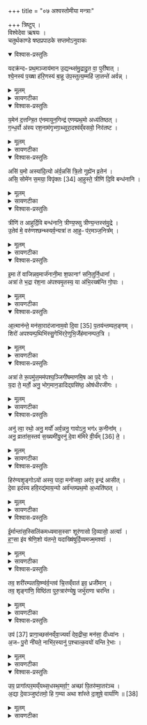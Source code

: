 +++
title = "०७ अश्वस्तोमीया मन्त्राः"

+++
त्रिष्टुप् ।   
विश्वेदेवा ऋषयः ।  
चतुर्थकाण्डे षष्ठप्रपाठके सप्तमोऽनुवाकः
<details open><summary>विश्वास-प्रस्तुतिः</summary>

यदक्र॑न्दᳶ प्रथ॒मञ्जाय॑मान उ॒द्यन्थ्स॑मु॒द्रादु॒त वा॒ पुरी॑षात् ।  
श्ये॒नस्य॑ प॒ख्षा ह॑रि॒णस्य॑ बा॒हू उ॑प॒स्तुत्य॒म्महि॑ जा॒तन्ते॑ अर्वन्न् ।  
</details>

<details><summary>मूलम्</summary>

यदक्र॑न्दᳶ प्रथ॒मञ्जाय॑मान उ॒द्यन्थ्स॑मु॒द्रादु॒त वा॒ पुरी॑षात् ।  
श्ये॒नस्य॑ प॒ख्षा ह॑रि॒णस्य॑ बा॒हू उ॑प॒स्तुत्य॒म्महि॑ जा॒तन्ते॑ अर्वन्न् ।  
</details>

<details><summary>सायणटीका</summary>

(अथ चतुर्थकाण्डे षष्ठप्रपाठके सप्तमोऽनुवाकः )।  
षष्ठेऽनुवाके कवचादिसंनाहोऽभिहितः।  
अथ सप्तमाद्यनुवाकत्रये होमोऽभि घीयते।  
कल्पः —  “यदक्रन्दः प्रथमं जायमान इत्येतौस्त्रिभिरनुवाकैः षट्त्रिंशतमश्वस्तोमीयाञ्जहोति” इति।  
तत्र सप्तमानुवाके प्रथमामृचमाह– यदक्रन्द इति।  
हेऽर्वन्यद्यस्मात्कारणाज्जायमान उत्पद्यमान एव प्रथममादावक्रन्दः क्रन्दितवानसि अहो अग्न्यादीनामहं साधनामिति महान्तं शब्दमकरोस्तस्मात्कारणात्ते तव जातं महि महत्।  
अत एवोपस्तुत्यं समीचीनमिति  
२२०९ सर्वैरपि स्तोतव्यमासीत्।  
जायमानेम[ ए ]व विशदी क्रियते समुद्रादुद्यन्समुद्रोपलक्षितादुदकादुत्पद्यमानः।  
अप्सुयोनिर्वा अश्व इति श्रुतेः।  
उत वा पुरीषात्, अथवा लौकिकदृष्ट्या पुरीषात्पुंस्त्वशक्तिसंपन्नान्महतोऽश्वादुत्पद्यमानः।  
जन्मन उपस्तुत्यत्वे दृष्ठान्तद्वयमुच्यतेश्येनस्य पक्षा हरिणस्य बाहू।  
इवशब्दोऽत्राध्याहतंव्यः।  
यश्चा श्येनाख्यस्य पक्षिणः पक्षौ शीघ्रोत्पतनहेतुत्वात्सर्वैरुपस्तुत्यौ, यथा वा हरिणस्य मृगस्य बाहू पादौ शीघ्रगमनहेतुत्वादुपस्तुत्यौ तद्वदित्यर्थः।  
</details>

<details open><summary>विश्वास-प्रस्तुतिः</summary>

य॒मेन॑ द॒त्तन्त्रि॒त ए॑नमायुन॒गिन्द्र॑ एणम्प्रथ॒मो अध्य॑तिष्ठत् ।  
ग॒न्ध॒र्वो अ॑स्य रश॒नाम॑गृभ्णा॒थ्सूरा॒दश्व॑व्ँवसवो॒ निर॑तष्ट ।  
</details>

<details><summary>मूलम्</summary>

य॒मेन॑ द॒त्तन्त्रि॒त ए॑नमायुन॒गिन्द्र॑ एणम्प्रथ॒मो अध्य॑तिष्ठत् ।  
ग॒न्ध॒र्वो अ॑स्य रश॒नाम॑गृभ्णा॒थ्सूरा॒दश्व॑व्ँवसवो॒ निर॑तष्ट ।  
</details>

<details><summary>सायणटीका</summary>

अथ द्वितीयामृचमाह– यमेन दत्तमिति।  
अत्र यमोऽग्निः।  
अग्निर्वाव यम इति श्रुत्यन्तरात्।  
त्रिषु लोकेषु त्रायते विस्तार्यत इति त्रितो वायुः।  
यमेनाग्निना दत्तनेनमश्वं त्रितो वायुरायुनग्रथे योजितवान्।  
तत इन्द्रः प्रथमः सर्वेषु देवेषु मध्ये प्रथमं प्रवृत्तः सन्नेनमश्वमध्यतिष्ठदधिष्ठितवान्योगक्षेमं संपादयितुमभिमानं कृतवानित्यर्थः।  
गन्धर्वः कश्चिद्स्याश्वस्य रशनां बन्धनहेतुं रज्जुमगृभ्णात्स्वीकृतवान्।  
हे वसवो यूयं सूरादादित्यादिममश्वं निरतष्ट निःशेषेण प्रकाशितवन्तः।  
यस्याश्वस्याग्निरानेता, वायुर्योजयिता, इन्द्रोऽभिमन्ता, गन्धर्वो रज्जुग्रहीता, सूर्यप्रकाशेन वसवः प्रकाश यितारस्तादृशोऽयमश्व इति स्तूयते।  
</details>

<details open><summary>विश्वास-प्रस्तुतिः</summary>

असि॑ य॒मो अस्या॑दि॒त्यो अ॑र्व॒न्नसि॑ त्रि॒तो गुह्ये॑न व्र॒तेन॑ ।  
असि॒ सोमे॑न स॒मया॒ विपृ॑क्तः [34]  आ॒हुस्ते॒ त्रीणि॑ दि॒वि बन्ध॑नानि ।  
</details>

<details><summary>मूलम्</summary>

असि॑ य॒मो अस्या॑दि॒त्यो अ॑र्व॒न्नसि॑ त्रि॒तो गुह्ये॑न व्र॒तेन॑ ।  
असि॒ सोमे॑न स॒मया॒ विपृ॑क्तः [34]  आ॒हुस्ते॒ त्रीणि॑ दि॒वि बन्ध॑नानि ।  
</details>

<details><summary>सायणटीका</summary>

अथ तृतीयामृचमाह– असि यम इति।  
हेऽर्वन्नश्व त्वं यमाभिधोऽग्निरसि।  
तथाऽऽदित्योऽसि।  
तथा त्रितो वायुरसि।  
पूर्वोक्तप्रकारेण वाय्वादित्ययोरनुगृहीतत्वात्तद्रूपत्वम्।  
तथा गुह्येन गोप्बेनाश्वमेधाख्येन कर्मणा तत्रत्येन सोमेन च सुमया समये प्राप्तकले विपृक्तो विशेषेण युक्तोऽसि।  
ईदृशस्य ते तव द्युलोके बन्धनानि बम्धनसाधनानि दामानि त्रीणीत्येयमभिज्ञा आहुः।  
वणिजो हि शक्त्याधिक्येनात्यु ग्रभश्वं विक्रेतुं ग्रामान्तरे नयन्तास्त्रंभिदांमभिर्बध्नन्ति।  
दक्षिणवामपार्श्वयोर्दामद्वयमुभौ पुरुषौ गृह्णीतः।  
यदा दक्षिणभागवर्तिनं द्रष्टुमुद्युङ्क्ते तदा वामभागवती तमाकर्षति।  
तं चेद्द्गष्टुमुद्युङ्क्ते तदानीमितर आकर्षति।  
यदा सदसा पुरतः पलायनं करोति तदा तं वारयितुं गले बद्धमेकं दाम गृहीत्वा पृष्ठतः कश्चिदाकर्षति।  
तदिदं बन्धनत्रयम्।  
यद्वा शास्त्रसिद्धं किंचित्कारणत्रयं द्रष्टव्यम्।  
तदनेन बन्धनत्रयेणाघिकशाक्तिरश्व इति स्तुतो भवति।  
</details>

<details open><summary>विश्वास-प्रस्तुतिः</summary>

त्रीणि॑ त आहुर्दि॒वि बन्ध॑नानि॒ त्रीण्य॒फ्सु त्रीण्य॒न्तस्स॑मु॒द्रे ।  
उ॒तेव॑ मे॒ वरु॑णश्छन्थ्स्यर्व॒न्यत्रा॑ त आ॒हुᳶ प॑र॒मञ्ज॒नित्र᳚म् ।  
</details>

<details><summary>मूलम्</summary>

त्रीणि॑ त आहुर्दि॒वि बन्ध॑नानि॒ त्रीण्य॒फ्सु त्रीण्य॒न्तस्स॑मु॒द्रे ।  
उ॒तेव॑ मे॒ वरु॑णश्छन्थ्स्यर्व॒न्यत्रा॑ त आ॒हुᳶ प॑र॒मञ्ज॒नित्र᳚म् ।  
</details>

<details><summary>सायणटीका</summary>

अथ चतुर्थीमृचमाह–  २२१० त्रीणि त इति।  
यथा द्युलोके तवोचैःश्रवोरूपस्य वन्धनत्रयमाभिज्ञा आहुस्तथैवाप्सु समुद्रे च।  
यथा वा वाजपेयेऽप्स्वन्तरमृतमिति मन्त्रेणाश्वानप्सु स्ना पयन्ति तथाऽपि पूर्वोक्तरीत्या बन्धनत्रयमपेक्षितं तथा समुद्रमध्ये स्थिताया वडवाया बन्धनत्रयमित्येवमभिज्ञा आहुः।  
उतापि च हेऽर्वन्नश्व ते तव यत्र यस्मिन्पितृवीर्ये परमं जनित्रमुत्तमं जन्मेत्येवंलक्षणाभिज्ञा आहुः, तत्पितृवीर्यं त्वमेव वरुणस्त्रिभिर्बन्धनैर्निवारणीयो भूत्वा मे मम छन्त्सीव कथयसीव।  
अयमर्थः—अश्वस्य पितृपक्षभागित्वान्मातरि स्वल्पायामपि सत्यां प्रौढश्चेदश्वो दृश्येत तस्य पिता प्रौढ इत्युत्प्रेक्षितुं शक्यत इति।  
</details>

<details open><summary>विश्वास-प्रस्तुतिः</summary>

इ॒मा ते॑ वाजिन्नव॒मार्ज॑नानी॒मा श॒फानाꣳ॑ सनि॒तुर्नि॒धाना᳚ ।  
अत्रा॑ ते भ॒द्रा र॑श॒ना अ॑पश्यमृ॒तस्य॒ या अ॑भि॒रख्ष॑न्ति गो॒पाः ।  
</details>

<details><summary>मूलम्</summary>

इ॒मा ते॑ वाजिन्नव॒मार्ज॑नानी॒मा श॒फानाꣳ॑ सनि॒तुर्नि॒धाना᳚ ।  
अत्रा॑ ते भ॒द्रा र॑श॒ना अ॑पश्यमृ॒तस्य॒ या अ॑भि॒रख्ष॑न्ति गो॒पाः ।  
</details>

<details><summary>सायणटीका</summary>

अथ पञ्चमीमृचगाह– इमा ते बाजिन्निति।  
हे वाजिन्नश्व ते तवेमैतानि दृश्यमानानि अवमार्जनानि शरीरशोधनसाधनानि लोहमयानि।  
यैर्लोहमयैः प्रातःकालादावश्यस्य पांस्वाद्यपनयनाय शरीरं मृज्यते घर्षणेन शोध्यते तान्यवमार्जनानि।  
तथा शफानां खुराणां सनितुर्दातुः पाषाणबहुले मार्गे प्रक्षेप्य[प्तु]स्तव शफभेदनपरिहारार्थमिमा निधानैतानि लोहमयान्यावरणविशेषरूपाणि निधीयन्ते शफेष्विति निधानानिराजानो हि महार्हणां प्रौढानामश्वानां लोहमयैः साधनैः प्रतिदिनं कण्डूरपनयन्ति, शफेषु च लोहपत्राणि कीलयन्ति।  
किंच ते तव भद्राः सुवर्णांदिखचितत्वेन कल्याणरूपा रशनाः खलीनलोहकक्ष्याः पुच्छपत्रा अत्रास्मिन्नेव देशे स्थापिता अहमप्यपश्यम्।  
कीदृशस्य तव, ऋतस्य सत्यस्य बहुमूल्यार्हस्येत्यर्थः।  
कीदृश्यो रशना हति ता विशेष्यन्तेया रशना गोपाः पष्ठदेशव्यथादिपरिहारेणाश्वं गोपायन्त्योऽभिरक्षन्ति उपर्यारूढं पुरुषमभितः पतनादिभ्यः पालयन्ति।  
</details>

<details open><summary>विश्वास-प्रस्तुतिः</summary>

आ॒त्मान॑न्ते॒ मन॑सा॒राद॑जानाम॒वो दि॒वा [35]  प॒तय॑न्तम्पत॒ङ्गम् ।  
शिरो॑ अपश्यम्प॒थिभि॑स्सु॒गेभि॑ररे॒णुभि॒र्जेह॑मानम्पत॒त्रि ।  
</details>

<details><summary>मूलम्</summary>

आ॒त्मान॑न्ते॒ मन॑सा॒राद॑जानाम॒वो दि॒वा [35]  प॒तय॑न्तम्पत॒ङ्गम् ।  
शिरो॑ अपश्यम्प॒थिभि॑स्सु॒गेभि॑ररे॒णुभि॒र्जेह॑मानम्पत॒त्रि ।  
</details>

<details><summary>सायणटीका</summary>

अथ षष्ठीमृचमाह– आत्मानां त इति।  
हेऽश्व ते तवाऽऽत्मानं स्वरूपमारात्समीप एव मनसा चित्तेनाजानामभिज्ञातवानस्मि।  
कीदृशमात्मानम्, अत्रो रक्षकम्।  
शीघ्रगामी ह्यश्वः परसैन्यभञ्जनेन स्वामिनं रक्षति।  
तथा दिवा षतयन्तमाकाशेन धावन्तम्।  
त्वदीयधावनवेलायं वेगातिशयेन भूमेराक्रमणं केनापि द्गष्टुं न शक्यत इत्यर्थः।  
यस्मादाकाशगामी तस्मादेव च पतङ्गं पक्षिसदृशम्।  
तथा त्वदीयं शिरोऽप्यहमपश्यम्।  
कीदृशं शिरः, सुगेभिर्गन्तुं शक्यैररेणुभिर्धुलिरहितैः पथिभिराकाशमा–  २२११ र्गैजेंहमानं  शीघ्रगतियुक्तमत एव पतत्रि पक्षिसदृशम्।  
यदा ह्ययमश्वः प्रायेण भूमिस्पर्शं विनाऽऽकाशमार्गे धावति तदानीं पाषाणादिरहितत्वादयं मार्गः सुगामो भूमिस्पर्शबाहुल्याभावाद्धूलिरहितश्च।  
तथाविधमार्गेण धावतोऽश्वस्योपरिवर्तिं शिरः सुखेन द्रष्टुं शक्यते, उन्नतदेशवर्तित्वाद्धूल्यावरणाभावाच्चेति।  
ईदृशवेगवानश्व इति स्तुतिः।  
</details>

<details open><summary>विश्वास-प्रस्तुतिः</summary>

अत्रा॑ ते रू॒पमु॑त्त॒मम॑पश्य॒ञ्जिगी॑षमाणमि॒ष आ प॒दे गोः ।  
य॒दा ते॒ मर्तो॒ अनु॒ भोग॒मान॒डादिद्ग्रसि॑ष्ठ॒ ओष॑धीरजीगः ।  
</details>

<details><summary>मूलम्</summary>

अत्रा॑ ते रू॒पमु॑त्त॒मम॑पश्य॒ञ्जिगी॑षमाणमि॒ष आ प॒दे गोः ।  
य॒दा ते॒ मर्तो॒ अनु॒ भोग॒मान॒डादिद्ग्रसि॑ष्ठ॒ ओष॑धीरजीगः ।  
</details>

<details><summary>सायणटीका</summary>

अथ सप्तमीमृचगाह— अत्रा ते रूपमिति।  
हेऽश्व यदा यस्मिन्काले ते तव भोगं घृतमुद्रादिभक्षृणरूपमनु मतों मनुष्यः परिचारक आनड् भोगं प्राप्तवान्।  
प्रौढेषु राजगृहादिष्वश्वघासार्थं दत्तैर्घृतमुद्गादिभिः परिचारका अमि जीवन्तीति प्रसिद्धम्।  
आदिदीदृशवृत्तान्तादनन्तरमेव ग्रसिष्टोऽतिशयेन ग्रसिदुकामस्त्वमोषधीश्चणकाद्या अजीगः प्रापितोऽसि।  
अत्रास्मिन्नवसरे ते तत्र रूपमुत्तमं सर्वोत्कृष्टमित्यपश्यमहं निश्चितवानस्मि।  
कीदृशस्य तव, इषोऽन्नानि आ समन्तात्पदे प्राप्तुं गोर्गच्छतः।  
कीदुशं रूपम, जिगीषमाणं जेतुमिच्छायुक्तम्।  
अयमर्थः प्रौढराजगृहे त्वदीयभोगमनु अश्ववारा नीचाः सर्वेऽपि सम्यग्भुञ्जते।  
त्वं च राजाज्ञया केनाप्यनिवारितः संश्चणकादिक्षेत्रेषु स्वेच्छया गच्छसि।  
अस्मिन्नवसरे त्वन्मुखेन सर्वाण्यन्नानि प्राप्तुं शक्यन्ते, विजयश्च भविष्यति।  
एवं त्वदीयमहिमानं निश्चितवानस्मीति।  
</details>

<details open><summary>विश्वास-प्रस्तुतिः</summary>

अनु॑ त्वा॒ रथो॒ अनु॒ मर्यो॑ अर्व॒न्ननु॒ गावोऽनु॒ भग॑ᳵ क॒नीना᳚म् ।  
अनु॒ व्राता॑स॒स्तव॑ स॒ख्यमी॑यु॒रनु॑ दे॒वा म॑मिरे वी॒र्य᳚म् [36]  ते॒ ।  
</details>

<details><summary>मूलम्</summary>

अनु॑ त्वा॒ रथो॒ अनु॒ मर्यो॑ अर्व॒न्ननु॒ गावोऽनु॒ भग॑ᳵ क॒नीना᳚म् ।  
अनु॒ व्राता॑स॒स्तव॑ स॒ख्यमी॑यु॒रनु॑ दे॒वा म॑मिरे वी॒र्य᳚म् [36]  ते॒ ।  
</details>

<details><summary>सायणटीका</summary>

अथाष्टमीमृचमाह— अनु त्वेति।  
हेऽर्वस्त्वामनु रथः प्रवर्तते।  
नहि त्वया विना रथो गन्तुं  शक्तः।  
मयों मर्त्योऽश्ववारस्त्यामनु जीवति।  
तच्च पूर्वमेवोदाहृतम्।  
गावोऽपि त्वागनु जीवन्ति, बालस्य तव क्षीरनवनीताद्यर्थं प्रवृद्धस्य तव घृतार्थ च गाः पोषयन्ति।  
कनीनां कन्यकानां बालानां दासीनां भमः सौभाग्यं त्वामनु संपद्यते।  
अश्वशालापरिचारार्थं हि ता अन्नवस्त्रदानेन त्वत्स्वामिनः पोषयन्ति।  
व्रातासो व्राताः सेनारूपा मनुष्यसंघास्तव सख्यमनु त्वदीयं साहाय्यमनु पश्चादीयुर्जयं प्राप्नुवन्ति।  
देवाः प्रजापत्यादयस्ते वीर्यं त्वदीयं सामर्थ्यमनुपलक्ष्य ममिरे स्वकीयहविष्ट्वेन प्रमितवन्तः।  
ईदृशोऽयमश्व इति स्तुतिः।  
</details>

<details open><summary>विश्वास-प्रस्तुतिः</summary>

हिर॑ण्यशृ॒ङ्गोऽयो॑ अस्य॒ पादा॒ मनो॑जवा॒ अव॑र॒ इन्द्र॑ आसीत् ।  
दे॒वा इद॑स्य हवि॒रद्य॑माय॒न्यो अर्व॑न्तम्प्रथ॒मो अ॒ध्यति॑ष्ठत् ।  
</details>

<details><summary>मूलम्</summary>

हिर॑ण्यशृ॒ङ्गोऽयो॑ अस्य॒ पादा॒ मनो॑जवा॒ अव॑र॒ इन्द्र॑ आसीत् ।  
दे॒वा इद॑स्य हवि॒रद्य॑माय॒न्यो अर्व॑न्तम्प्रथ॒मो अ॒ध्यति॑ष्ठत् ।  
</details>

<details><summary>सायणटीका</summary>

अथ नवमीमृचमाह—  २२१२ हिरण्मशृङ्ग इति।  
अयमश्वो हिरण्यशृङ्गो हिरण्यसमानवर्णः शृङ्गस्था नीयो मूर्धप्रदेशो यस्यासो हिरण्यशृङ्गो हिरण्याङ्कित इत्यर्थः।  
अयो लोहव दत्यन्तदृढः।  
अस्याश्वस्य पादा मनोजवा मनोवृत्तिसदृशेन वेगातिशयेन युक्ताः।  
एतेनाश्वेनोच्चैःश्रवसा त्वेनेन्द्रोऽप्यवये निकृष्ट एवाऽऽसीत्।  
देवा इत्सर्वे हि देवाः स्वयमत्याश्वस्य संबन्धि हविरद्यं हविर्भक्षणमायन्प्राप्तवन्त एतदीयमेव हविरत्तुं योग्यमिति निश्चितवन्तः।  
प्रथम आद्यो यः प्रजापतिरर्वन्तमेनमश्वमध्यतिष्ठदधिष्ठितवान्स्वकीयत्वेन स्वीकृतवान्सोऽप्येतदीयमेव हविरद्यामिति निश्चितवान्।  
</details>

<details open><summary>विश्वास-प्रस्तुतिः</summary>

ई॒र्मान्ता॑स॒स्सिलि॑कमध्यमास॒स्सꣳ शूर॑णासो दि॒व्यासो॒ अत्याः᳚ ।  
ह॒ꣳ॒सा इ॑व श्रेणि॒शो य॑तन्ते॒ यदाख्षि॑षुर्दि॒व्यमज्म॒मश्वाः᳚ ।  
</details>

<details><summary>मूलम्</summary>

ई॒र्मान्ता॑स॒स्सिलि॑कमध्यमास॒स्सꣳ शूर॑णासो दि॒व्यासो॒ अत्याः᳚ ।  
ह॒ꣳ॒सा इ॑व श्रेणि॒शो य॑तन्ते॒ यदाख्षि॑षुर्दि॒व्यमज्म॒मश्वाः᳚ ।  
</details>

<details><summary>सायणटीका</summary>

अथ दशमीमृचमाह– ईर्मान्ताम इति।  
सर्वेऽप्बश्वा एवंबिधाः।  
कीदृशा इति तदुच्यतेईर्गान्तासः नलभानो जघनभागाश्चाश्वस्यान्तौ, तावीर्मौ प्रसृतावुन्नतौ येषां त ईर्मान्तासः।  
सिलिकं संकुचितं निम्नं मध्ये पृष्टभागे येषा ते सिलिकमध्यमासः।  
यत्र मनुष्या आरोहम्ति स देशो निम्नः।  
न तु गजस्यवे पृष्ठभाग उन्नतः।  
संसूरणासो युद्धे जयहेतुत्वेन सम्यक्शूराः।  
दिव्यासो ग्रामगमनादिरूपव्यवहारनिष्पादकाः।  
अत्याः संततगमनशीलाः।  
ते च हंसा इव श्रेणिशः संघशो यतन्ते।  
यथा हंसाः पङ्क्तिबद्धाः संधीभूयाऽऽकाशे यतन्ते गच्छन्त्येवमश्वा अपि बहवः संहता युद्धाय प्रयतन्ते।   यद्यस्मात्कारणदश्वा दिव्यं क्रीडाविजिगीषाद्यार्थमज्मं गमनमाक्षिषुर्व्याप्तवन्तस्तस्मादश्वजातिमात्रस्ययैवं प्रशस्तत्वात्स क्रतुनिष्पादकः प्रकृतोऽश्वः प्रशस्त इति किमु वक्तव्बः।  
</details>

<details open><summary>विश्वास-प्रस्तुतिः</summary>

तव॒ शरी॑रम्पतयि॒ष्ण्व॑र्व॒न्तव॑ चि॒त्तव्ँवात॑ इव॒ ध्रजी॑मान् ।  
तव॒ शृङ्गा॑णि॒ विष्ठि॑ता पुरु॒त्रार॑ण्येषु॒ जर्भु॑राणा चरन्ति ।  
</details>

<details><summary>मूलम्</summary>

तव॒ शरी॑रम्पतयि॒ष्ण्व॑र्व॒न्तव॑ चि॒त्तव्ँवात॑ इव॒ ध्रजी॑मान् ।  
तव॒ शृङ्गा॑णि॒ विष्ठि॑ता पुरु॒त्रार॑ण्येषु॒ जर्भु॑राणा चरन्ति ।  
</details>

<details><summary>सायणटीका</summary>

अथैकादशीमृचमाह– तव शरीरमिति।   हेवर्वंस्तव शरीरं षतयिष्णु पतनशीलं शीघ्रगमशीलमित्यर्थः तव चितं वात इव वातसदृशश्च(शं च )।   वायुः कीदृशः, घ्रजीमान्वेनवान्।   तव शृङ्गाणि शृङ्गस्थानीयानि।   उपरि प्रक्षिप्तान्यायुधानि विष्ठिता विशेषेण तत्र तत्र स्थितानि साधितानि।   अश्वस्योपरि क्वचिदिषुधिः क्यचित्खड्ग इत्येवं बहून्बायुधानि प्राप्यन्ते।   तानि च पुरुषु बहुषु अरण्येषु ग्रामेन्यो बहिर्भूतेषु युद्धप्रदेशेषु जर्भुराणा परसैन्यान्यतिशयेन भरमाणानि चरन्ति प्रवर्तन्ते।  
</details>

<details open><summary>विश्वास-प्रस्तुतिः</summary>

उप॑ [37]  प्रागा॒च्छस॑नव्ँवा॒ज्यर्वा॑ देव॒द्रीचा॒ मन॑सा॒ दीध्या॑नः ।  
अ॒जᳶ पु॒रो नी॑यते॒ नाभि॑र॒स्यानु॑ प॒श्चात्क॒वयो॑ यन्ति रे॒भाः ।  
</details>

<details><summary>मूलम्</summary>

उप॑ [37]  प्रागा॒च्छस॑नव्ँवा॒ज्यर्वा॑ देव॒द्रीचा॒ मन॑सा॒ दीध्या॑नः ।  
अ॒जᳶ पु॒रो नी॑यते॒ नाभि॑र॒स्यानु॑ प॒श्चात्क॒वयो॑ यन्ति रे॒भाः ।  
</details>

<details><summary>सायणटीका</summary>

अत द्वादशीमृचमाह–  २२१३ उष प्रागादिति।   वाजी क्रतुद्वाराऽन्नहेतुरर्वाऽयमधः शसनमस्प्रिन्क्रतौ विशासनस्थानं प्रत्युपप्रागात्समीपं प्राप्तवान्।   किं कूर्वन्, देवद्रीचा मनसा दीध्यानः देवानाञ्चति प्राप्नोतीति देवद्यङ् तादृशेन निरन्तरं देवविषयेण मनसा ध्यानं कुर्वन्।   अजः प्रजापतिः पुरो नीयतेऽऽस्मादश्वात्पूर्वमृत्विग्भिर्नीयते, प्रजापतिं पुरतो नीयते।   अस्याश्वस्य नाभिर्भाभ्युपलक्षितं शरीरं प्रजाषतिमनु नीयते।   अस्याश्यस्य पश्चात्पृष्ठभागे कवयो विद्वांस ऋत्विजो रेभा यन्ति स्तुतिं कुर्वाण गच्छन्ति।  
</details>

<details open><summary>विश्वास-प्रस्तुतिः</summary>

उप॒ प्रागा᳚त्पर॒मय्ँयथ्स॒धस्थ॒मर्वा॒ꣳ॒ अच्छा॑ पि॒तर॑म्मा॒तर॑ञ्च ।  
अ॒द्या दे॒वाञ्जुष्ट॑तमो॒ हि ग॒म्या अथा शा᳚स्ते दा॒शुषे॒ वार्या॑णि ॥ [38]
</details>

<details><summary>मूलम्</summary>

उप॒ प्रागा᳚त्पर॒मय्ँयथ्स॒धस्थ॒मर्वा॒ꣳ॒ अच्छा॑ पि॒तर॑म्मा॒तर॑ञ्च ।  
अ॒द्या दे॒वाञ्जुष्ट॑तमो॒ हि ग॒म्या अथा शा᳚स्ते दा॒शुषे॒ वार्या॑णि ॥ [38]
</details>

<details><summary>सायणटीका</summary>

अथ त्रयोदशीमृचमाह– उप प्रागादिति।   अर्वाञ्शीघ्रगमनवानयमश्वः परममुत्कृष्टं यत्सधस्थं शमितृभिः सह स्थातुं योग्यं यत्त्स्थानमस्ति तदुपप्रागात्तत्समीपं प्राप्तवान्।   किमर्थम्, पितरं मातरं चापि प्राप्तुं स्वर्मलोके दिव्यो यः पिता या च माता दिव्या तावुभौ प्राप्तुं देवताजन्मन इत्यर्थः।   हेऽश्वाद्यास्मिन्दिने जुष्टतमोऽतिशयेन प्रीतः सन्देवान्गम्याः प्राप्नुहि। अथानन्तरं दाशुषे हविर्दत्तवते यजमानाय वार्याणि वरणी यानि फलानि अयमृत्विक्संघ आशास्ते प्रार्थयति॥  

इति श्रीमत्सायणाचार्यविरचिते माधवीये वेदार्थप्रकाशे कृष्णयजुर्वेदीयतैत्तिरीयसंहिताभाष्ये चतुर्थकाण्डे षष्ठप्रपाठके  तृतीयोऽनुवाकः ॥   ७॥  
</details>
